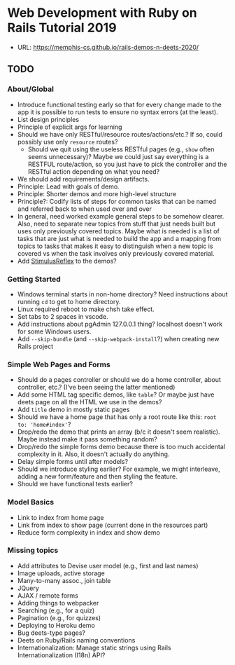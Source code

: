 # Web Development with Ruby on Rails Tutorial 2019

- URL: <https://memphis-cs.github.io/rails-demos-n-deets-2020/>

## TODO

### About/Global

- Introduce functional testing early so that for every change made to the app it is possible to run tests to ensure no syntax errors (at the least).
- List design principles
- Principle of explicit args for learning
- Should we have only RESTful/resource routes/actions/etc.? If so, could possibly use only `resource` routes?
  - Should we quit using the useless RESTful pages (e.g., `show` often seems unnecessary)? Maybe we could just say everything is a RESTFUL route/action, so you just have to pick the controller and the RESTful action depending on what you need?
- We should add requirements/design artifacts.
- Principle: Lead with goals of demo.
- Principle: Shorter demos and more high-level structure
- Principle?: Codify lists of steps for common tasks that can be named and referred back to when used over and over
- In general, need worked example general steps to be somehow clearer. Also, need to separate new topics from stuff that just needs built but uses only previously covered topics. Maybe what is needed is a list of tasks that are just what is needed to build the app and a mapping from topics to tasks that makes it easy to distinguish when a new topic is covered vs when the task involves only previously covered material.
- Add [StimulusReflex](https://docs.stimulusreflex.com/) to the demos?

### Getting Started

- Windows terminal starts in non-home directory? Need instructions about running `cd` to get to home directory.
- Linux required reboot to make chsh take effect.
- Set tabs to 2 spaces in vscode.
- Add instructions about pgAdmin 127.0.0.1 thing? localhost doesn't work for some Windows users.
- Add `--skip-bundle` (and `--skip-webpack-install`?) when creating new Rails project

### Simple Web Pages and Forms

- Should do a pages controller or should we do a home controller, about controller, etc.? (I've been seeing the latter mentioned)
- Add some HTML tag specific demos, like `table`? Or maybe just have deets page on all the HTML we use in the demos?
- Add `title` demo in mostly static pages
- Should we have a home page that has only a root route like this: `root to: 'home#index'`?
- Drop/redo the demo that prints an array (b/c it doesn't seem realistic). Maybe instead make it pass something random?
- Drop/redo the simple forms demo because there is too much accidental complexity in it. Also, it doesn't actually do anything.
- Delay simple forms until after models?
- Should we introduce styling earlier? For example, we might interleave, adding a new form/feature and then styling the feature.
- Should we have functional tests earlier?

### Model Basics

- Link to index from home page
- Link from index to show page (current done in the resources part)
- Reduce form complexity in index and show demo

### Missing topics

- Add attributes to Devise user model (e.g., first and last names)
- Image uploads, active storage
- Many-to-many assoc., join table
- JQuery
- AJAX / remote forms
- Adding things to webpacker
- Searching (e.g., for a quiz)
- Pagination (e.g., for quizzes)
- Deploying to Heroku demo
- Bug deets-type pages?
- Deets on Ruby/Rails naming conventions
- Internationalization: Manage static strings using Rails Internationalization (I18n) API?
